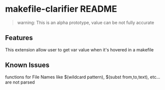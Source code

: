 # makefile-clarifier README

> warning:  This is an alpha prototype, value can be not fully accurate

## Features

This extension allow user to get var value when it's hovered in a makefile

## Known Issues

functions for File Names like 
\$(wildcard pattern), $(subst from,to,text), etc... are not parsed